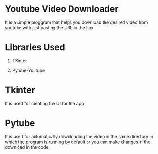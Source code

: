 # Youtube Video Downloader
It is a simple proggram that helps you download the desired video from youtube with just pasting the URL in the box
# Libraries Used
1. TKinter

2. Pytube-Youtube
# Tkinter 
It is used for creating the UI for the app
# Pytube
It is used for automatically downloading the video in the same directory in which the program is running by default or you can make changes in the download in the code

